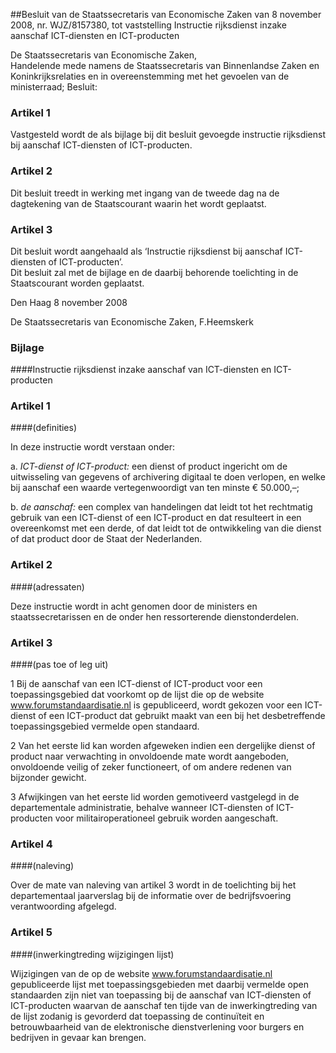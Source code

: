 <meta http-equiv='Content-Type' content='text/html; charset=utf-8' />

##Besluit van de Staatssecretaris van Economische Zaken van 8 november 2008, nr. WJZ/8157380, tot vaststelling Instructie rijksdienst inzake aanschaf ICT-diensten en ICT-producten

De Staatssecretaris van Economische Zaken,  
Handelende mede namens de Staatssecretaris van Binnenlandse Zaken en Koninkrijksrelaties en in overeenstemming met het gevoelen van de ministerraad;
Besluit:    

### Artikel  1  

Vastgesteld wordt de als bijlage bij dit besluit gevoegde instructie rijksdienst bij aanschaf ICT-diensten of ICT-producten.  

### Artikel  2  

Dit besluit treedt in werking met ingang van de tweede dag na de dagtekening van de Staatscourant waarin het wordt geplaatst.  

### Artikel  3  

Dit besluit wordt aangehaald als ‘Instructie rijksdienst bij aanschaf ICT-diensten of ICT-producten’.  
Dit besluit zal met de bijlage en de daarbij behorende toelichting in de Staatscourant worden geplaatst.   

Den Haag 
8 november 2008   

De 
Staatssecretaris van Economische Zaken, 
F.Heemskerk  

### Bijlage  

####Instructie rijksdienst inzake aanschaf van ICT-diensten en ICT-producten

### Artikel  1  

####(definities)

In deze instructie wordt verstaan onder: 

a. *ICT-dienst of ICT-product:* een dienst of product ingericht om de uitwisseling van gegevens of archivering digitaal te doen verlopen, en welke bij aanschaf een waarde vertegenwoordigt van ten minste € 50.000,–;  

b. *de aanschaf:* een complex van handelingen dat leidt tot het rechtmatig gebruik van een ICT-dienst of een ICT-product en dat resulteert in een overeenkomst met een derde, of dat leidt tot de ontwikkeling van die dienst of dat product door de Staat der Nederlanden.    

### Artikel  2  

####(adressaten)

Deze instructie wordt in acht genomen door de ministers en staatssecretarissen en de onder hen ressorterende dienstonderdelen.  

### Artikel  3  

####(pas toe of leg uit)

1 Bij de aanschaf van een ICT-dienst of ICT-product voor een toepassingsgebied dat voorkomt op de lijst die op de website www.forumstandaardisatie.nl is gepubliceerd, wordt gekozen voor een ICT-dienst of een ICT-product dat gebruikt maakt van een bij het desbetreffende toepassingsgebied vermelde open standaard.  

2 Van het eerste lid kan worden afgeweken indien een dergelijke dienst of product naar verwachting in onvoldoende mate wordt aangeboden, onvoldoende veilig of zeker functioneert, of om andere redenen van bijzonder gewicht.  

3 Afwijkingen van het eerste lid worden gemotiveerd vastgelegd in de departementale administratie, behalve wanneer ICT-diensten of ICT-producten voor militairoperationeel gebruik worden aangeschaft.    

### Artikel  4  

####(naleving)

Over de mate van naleving van artikel 3 wordt in de toelichting bij het departementaal jaarverslag bij de informatie over de bedrijfsvoering verantwoording afgelegd.  

### Artikel  5  

####(inwerkingtreding wijzigingen lijst)

Wijzigingen van de op de website www.forumstandaardisatie.nl gepubliceerde lijst met toepassingsgebieden met daarbij vermelde open standaarden zijn niet van toepassing bij de aanschaf van ICT-diensten of ICT-producten waarvan de aanschaf ten tijde van de inwerkingtreding van de lijst zodanig is gevorderd dat toepassing de continuïteit en betrouwbaarheid van de elektronische dienstverlening voor burgers en bedrijven in gevaar kan brengen.  

